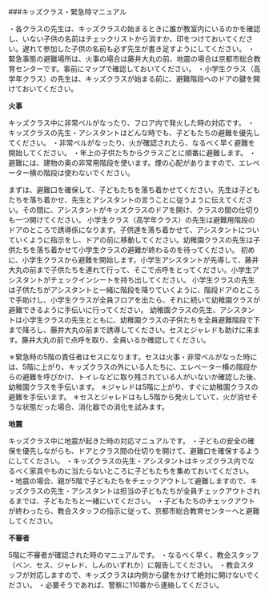 ###キッズクラス・緊急時マニュアル

・各クラスの先生は、キッズクラスの始まるときに誰が教室内にいるのかを確認し、いない子供の名前はチェックリストから消すか、印をつけておいてください。遅れて参加した子供の名前も必ず先生が書き足すようにしてください。
・緊急事態の避難場所は、火事の場合は藤井大丸の前、地震の場合は京都市総合教育センターです。事前にマップで確認しておいてください。
・小学生クラス（高学年クラス）の先生は、キッズクラスが始まる前に、避難階段へのドアの鍵を開けておいてください。

**火事**

キッズクラス中に非常ベルがなったり、フロア内で発火した時の対応です。
・キッズクラスの先生・アシスタントはどんな時でも、子どもたちの避難を優先してください。
・非常ベルがなったり、火が確認されたら、なるべく早く避難を開始してください。
・年上の子供たちからクラスごとに順番に避難します。
・避難には、建物の奥の非常用階段を使います。煙の心配がありますので、エレベーター横の階段は使わないでください。

まずは、避難口を確保して、子どもたちを落ち着かせてください。先生は子どもたちを落ち着かせ、先生とアシスタントの言うことに従うように伝えてください。その間に、アシスタントがキッズクラスのドアを開け、クラスの間の仕切りも一つ開けてください。
小学生クラス（高学年クラス）の先生は避難用階段のドアのところで誘導係になります。子供達を落ち着かせて、アシスタントについていくように指示をし、ドアの前に移動してください。幼稚園クラスの先生は子供たちを落ち着かせて小学生クラスの避難が終わるのを待ってください。
初めに、小学生クラスから避難を開始します。小学生アシスタントが先導して、藤井大丸の前まで子供たちを連れて行って、そこで点呼をとってください。小学生アシスタントがチェックインシートを持ち出してください。
小学生クラスの先生は子供たちがアシスタントと一緒に階段を降りていくように、階段ドアのところで手助けし、小学生クラスが全員フロアを出たら、それに続いて幼稚園クラスが避難できるように手伝いに行ってください。
幼稚園クラスの先生、アシスタントは小学生クラスの先生とともに、幼稚園クラスの子供たちを全員避難階段で下まで降ろし、藤井大丸の前まで誘導してください。セスとジャレドも助けに来ます。藤井大丸の前で点呼を取り、全員いるか確認してください。

＊緊急時の5階の責任者はセスになります。セスは火事・非常ベルがなった時には、5階に上がり、キッズクラスの外にいる人たちに、エレベーター横の階段からの避難を呼びかけ、トイレなどに取り残されている人がいないか確認した後、幼稚園クラスを手伝います。
＊ジャレドは5階に上がり、すぐに幼稚園クラスの避難を手伝います。
＊セスとジャレドはもし5階から発火していて、火が消せそうな状態だった場合、消化器での消化を試みます。

**地震**

キッズクラス中に地震が起きた時の対応マニュアルです。
・子どもの安全の確保を優先しながらも、ドアとクラス間の仕切りを開けて、避難口を確保するようにしてください。
・キッズクラスの先生・アシスタントはキッズクラス内でなるべく家具やものに当たらないところに子どもたちを集めておいてください。
・地震の場合、親が5階で子どもたちをチェックアウトして避難しますので、キッズクラスの先生・アシスタントは担当の子どもたちが全員チェックアウトされるまでは、子どもたちと一緒にいてください。
・子どもたちのチェックアウトが終わったら、教会スタッフの指示に従って、京都市総合教育センターへと避難してください。

**不審者**

5階に不審者が確認された時のマニュアルです。
・なるべく早く、教会スタッフ（ベン、セス、ジャレド、しんのいずれか）に報告してください。
・教会スタッフが対応しますので、キッズクラスは内側から鍵をかけて絶対に開けないでください。
・必要そうであれば、警察に110番から連絡してください。
